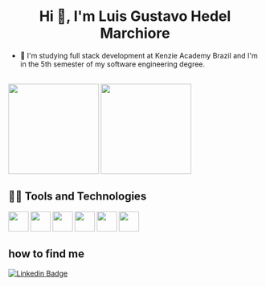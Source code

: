 <h1 align="center">Hi 👋, I'm Luis Gustavo Hedel Marchiore</h1>

- 🌱 I'm studying full stack development at Kenzie Academy Brazil and I'm in the 5th semester of my software engineering degree.

<div style="display: inline_block"><br>
<img height="180em" src="https://github-readme-stats.vercel.app/api/top-langs/?username=LuisGHM&layout=compact&langs_count=7&theme=tokyonight"/>
<img height="180em" src="https://github-readme-stats.vercel.app/api?username=LuisGHM&show_icons=true&theme=tokyonight"/>
</div>

## 👨‍💻 Tools and Technologies
<img src="https://cdn.jsdelivr.net/gh/devicons/devicon/icons/html5/html5-original.svg" width="40" height="40" /> <img src="https://cdn.jsdelivr.net/gh/devicons/devicon/icons/css3/css3-original.svg" width="40" height="40"/> <img src="https://cdn.jsdelivr.net/gh/devicons/devicon/icons/javascript/javascript-original.svg" width="40" height="40"/> <img src="https://cdn.jsdelivr.net/gh/devicons/devicon/icons/csharp/csharp-original.svg" width="40" height="40" /> 
<img src="https://cdn.jsdelivr.net/gh/devicons/devicon/icons/dotnetcore/dotnetcore-original.svg" width="40" height="40" /> <img src="https://cdn.jsdelivr.net/gh/devicons/devicon/icons/postgresql/postgresql-original.svg" width="40" height="40"/>


## how to find me

[![Linkedin Badge](https://img.shields.io/badge/-LinkedIn-blue?style=flat-square&logo=Linkedin&logoColor=white&link=https://www.linkedin.com/in/luis-gustavo-hedel-marchiore/)](https://www.linkedin.com/in/luis-gustavo-hedel-marchiore/)
